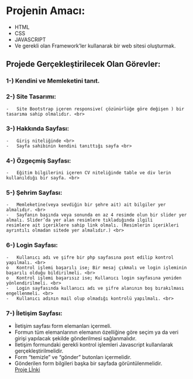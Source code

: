# Projenin Amacı: 
  -	HTML <br>
  -	CSS <br>
  -	JAVASCRIPT <br>
  -	Ve gerekli olan Framework’ler kullanarak bir web sitesi oluşturmak. <br>
## Projede Gerçekleştirilecek Olan Görevler: <br> 
###  1-) Kendini ve Memleketini tanıt. <br>
###  2-) Site Tasarımı: <br>
    -	Site Bootstrap içeren responsive( çözünürlüğe göre değişen ) bir tasarıma sahip olmalıdır. <br>
###  3-) Hakkında Sayfası: <br>
    -	Giriş niteliğinde <br>
    -	Sayfa sahibinin kendini tanıttığı sayfa <br>
###  4-) Özgeçmiş Sayfası: <br> 
    -	Eğitim bilgilerini içeren CV niteliğinde table ve div lerin kullanıldığı bir sayfa. <br>
###  5-) Şehrim Sayfası: <br>
    -	Memleketine(veya sevdiğin bir şehre ait) ait bilgiler yer almalıdır. <br>
    -	Sayfanın başında veya sonunda en az 4 resimde olun bir slider yer almalı. Slider’da yer alan resimlere tıkladığında ilgili
    resimlere ait içeriklere sahip link olmalı. (Resimlerin içerikleri ayrıntılı olmadan sitede yer almalıdır.) <br>
###  6-) Login Sayfası: <br>
    -	Kullanıcı adı ve şifre bir php sayfasına post edilip kontrol yapılmalı. <br>
    o	Kontrol işlemi başarılı ise; Bir mesaj çıkmalı ve login işleminin başarılı olduğu bildirilmeli. <br>
    o	Kontrol işlemi başarısız ise; Kullanıcı login sayfasına yeniden yönlendirilmeli. <br>
    -	Login sayfasında kullanıcı adı ve şifre alanının boş bırakılması engellenmeli. <br>
    -	Kullanıcı adının mail olup olmadığı kontrolü yapılmalı. <br>
###  7-) İletişim Sayfası: <br>
  -	İletişim sayfası form elemanları içermeli. <br>
  -	Formun tüm elemanlarının elemanın özelliğine göre seçim ya da veri girişi yapılacak şekilde gönderilmesi sağlanmalıdır. <br>
  -	İletişim formundaki gerekli kontrol işlemleri Javascript kullanılarak gerçekleştirilmelidir. <br>
  -	Form “temizle” ve “gönder” butonları içermelidir. <br>
  -	Gönderilen form bilgileri başka bir sayfada görüntülenmelidir. <br>
  [Proje Lİnki](https://github.com/RafetJinx/WebTeknolojileriProje)
  
